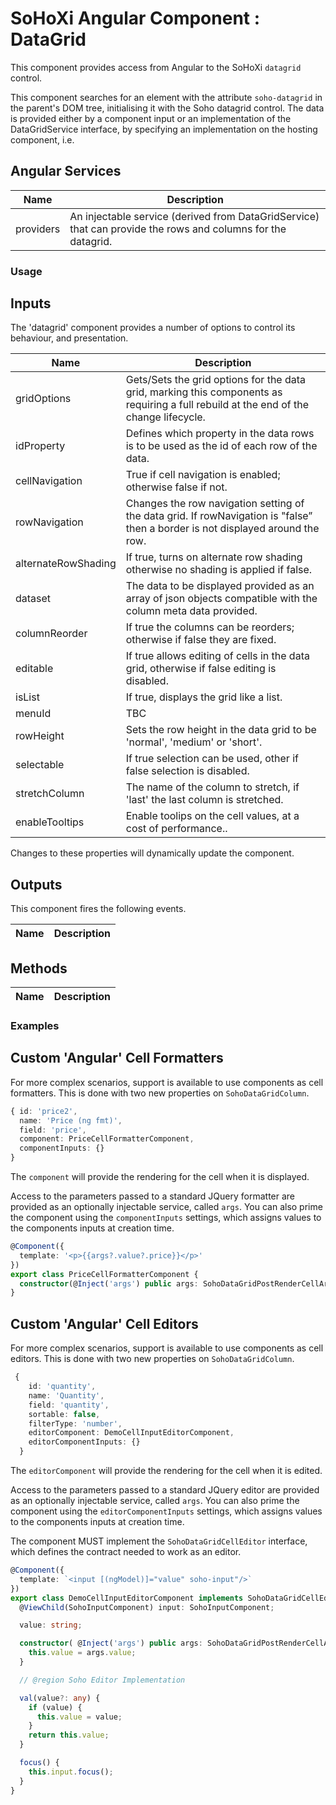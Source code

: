 # SoHoXi Angular Component : DataGrid

This component provides access from Angular to the SoHoXi `datagrid` control.

This component searches for an element with the attribute `soho-datagrid` in the parent's DOM tree, initialising it with
the Soho datagrid control.  The data is provided either by a component input or an implementation
of the DataGridService interface, by specifying an implementation on the hosting component, i.e.

## Angular Services

| Name | Description |
| --- | --- |
| providers | An injectable service (derived from DataGridService) that can provide the rows and columns for the datagrid. |

### Usage

## Inputs

The 'datagrid' component provides a number of options to control its behaviour, and presentation.

| Name | Description |
| --- | --- |
| gridOptions | Gets/Sets the grid options for the data grid, marking this components as requiring a full rebuild at the end of the change lifecycle. |
| idProperty | Defines which property in the data rows is to be used as the id of each row of the data. |
| cellNavigation | True if cell navigation is enabled; otherwise false if not. |
| rowNavigation | Changes the row navigation setting of the data grid. If rowNavigation is "false” then a border is not displayed around the row. |
| alternateRowShading | If true, turns on alternate row shading otherwise no shading is applied if false. |
| dataset | The data to be displayed provided as an array of json objects compatible with the column meta data provided. |
| columnReorder | If true the columns can be reorders; otherwise if false they are fixed. |
| editable | If true allows editing of cells in the data grid, otherwise if false editing is disabled. |
| isList | If true, displays the grid like a list. |
| menuId | TBC |
| rowHeight | Sets the row height in the data grid to be 'normal', 'medium' or 'short'. |
| selectable | If true selection can be used, other if false selection is disabled. |
| stretchColumn| The name of the column to stretch, if 'last' the last column is stretched. |
| enableTooltips | Enable toolips on the cell values, at a cost of performance.. |

Changes to these properties will dynamically update the component.

## Outputs

This component fires the following events.

| Name | Description |
| --- | --- |

## Methods

| Name | Description |
| --- | --- |

### Examples

## Custom 'Angular' Cell Formatters

For more complex scenarios, support is available to use components as cell formatters.  This is done with two new properties on `SohoDataGridColumn`.

```typescript
{ id: 'price2',
  name: 'Price (ng fmt)',
  field: 'price',
  component: PriceCellFormatterComponent,
  componentInputs: {}
}
```

The `component` will provide the rendering for the cell when it is displayed.

Access to the parameters passed to a standard JQuery formatter are provided as an optionally injectable service, called `args`.
You can also prime the component using the `componentInputs` settings, which assigns values to the components inputs at creation time.

```typescript
@Component({
  template: '<p>{{args?.value?.price}}</p>'
})
export class PriceCellFormatterComponent {
  constructor(@Inject('args') public args: SohoDataGridPostRenderCellArgs) {}
}
```

## Custom 'Angular' Cell Editors

For more complex scenarios, support is available to use components as cell editors.  This is done with two new properties on `SohoDataGridColumn`.

```typescript
 {
    id: 'quantity',
    name: 'Quantity',
    field: 'quantity',
    sortable: false,
    filterType: 'number',
    editorComponent: DemoCellInputEditorComponent,
    editorComponentInputs: {}
  }
  ```

The `editorComponent` will provide the rendering for the cell when it is edited.

Access to the parameters passed to a standard JQuery editor are provided as an optionally injectable service, called `args`.  You can also prime the component using the `editorComponentInputs` settings, which assigns values to the components inputs at creation time.

The component MUST implement the `SohoDataGridCellEditor` interface, which defines the contract needed to work as an editor.

```typescript
@Component({
  template: `<input [(ngModel)]="value" soho-input"/>`
})
export class DemoCellInputEditorComponent implements SohoDataGridCellEditor {
  @ViewChild(SohoInputComponent) input: SohoInputComponent;

  value: string;

  constructor( @Inject('args') public args: SohoDataGridPostRenderCellArgs) {
    this.value = args.value;
  }

  // @region Soho Editor Implementation

  val(value?: any) {
    if (value) {
      this.value = value;
    }
    return this.value;
  }

  focus() {
    this.input.focus();
  }
}
```
